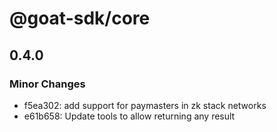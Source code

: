 # @goat-sdk/core

## 0.4.0

### Minor Changes

- f5ea302: add support for paymasters in zk stack networks
- e61b658: Update tools to allow returning any result
